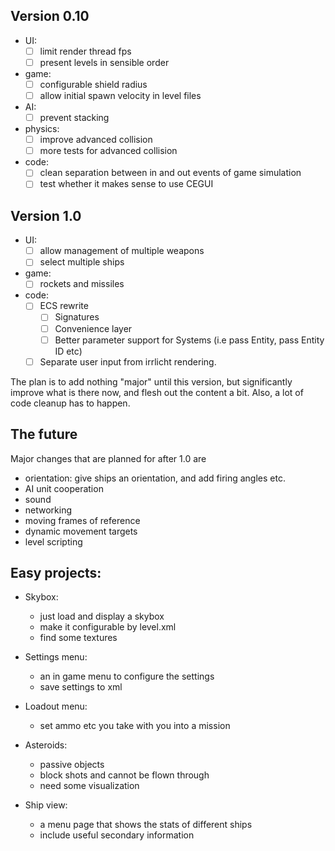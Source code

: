 ## Version 0.10
  * UI:
    - [ ] limit render thread fps
    - [ ] present levels in sensible order
  * game:
    - [ ] configurable shield radius
    - [ ] allow initial spawn velocity in level files
  * AI:
    - [ ] prevent stacking
  * physics:
    - [ ] improve advanced collision
    - [ ] more tests for advanced collision
  * code:
    - [ ] clean separation between in and out events 
            of game simulation
    - [ ] test whether it makes sense to use CEGUI
    
## Version 1.0
  * UI:
    - [ ] allow management of multiple weapons
    - [ ] select multiple ships
  * game:
    - [ ] rockets and missiles 
  * code:
    - [ ] ECS rewrite
      + [ ] Signatures
      + [ ] Convenience layer
      + [ ] Better parameter support for Systems (i.e 
         pass Entity, pass Entity ID etc)
    - [ ] Separate user input from irrlicht rendering.

The plan is to add nothing "major" until this version, 
but significantly improve what is there now, and flesh out 
the content a bit. Also, a lot of code cleanup has to happen.

## The future
Major changes that are planned for after 1.0 are
 * orientation: give ships an orientation, and add firing 
    angles etc.
 * AI unit cooperation 
 * sound
 * networking
 * moving frames of reference
 * dynamic movement targets
 * level scripting


## Easy projects:
* Skybox:
  - just load and display a skybox
  - make it configurable by level.xml
  - find some textures

* Settings menu:
  - an in game menu to configure the settings
  - save settings to xml  

* Loadout menu:
  - set ammo etc you take with you into a mission
  
* Asteroids:
  - passive objects
  - block shots and cannot be flown through
  - need some visualization

* Ship view:
  - a menu page that shows the stats of different ships
  - include useful secondary information

